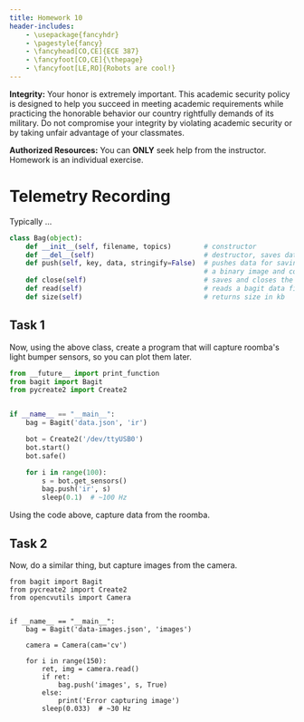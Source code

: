 ```yaml
---
title: Homework 10
header-includes:
    - \usepackage{fancyhdr}
    - \pagestyle{fancy}
    - \fancyhead[CO,CE]{ECE 387}
    - \fancyfoot[CO,CE]{\thepage}
    - \fancyfoot[LE,RO]{Robots are cool!}
---
```


**Integrity:** Your honor is extremely important.  This academic security policy is designed to help you succeed in meeting academic requirements while practicing the honorable behavior our country rightfully demands of its military.  Do not compromise your integrity by violating academic security or by taking unfair advantage of your classmates.

**Authorized Resources:** You can **ONLY** seek help from the instructor. Homework
is an individual exercise.

# Telemetry Recording

Typically ...

```python
class Bag(object):
	def __init__(self, filename, topics)        # constructor
	def __del__(self)                           # destructor, saves data on exit
	def push(self, key, data, stringify=False)  # pushes data for saving, stringify takes
												# a binary image and converts it to Base64
	def close(self)                             # saves and closes the bagit data
	def read(self)                              # reads a bagit data file
	def size(self)                              # returns size in kb
```

## Task 1

Now, using the above class, create a program that will capture roomba's light bumper
sensors, so you can plot them later.

```python
from __future__ import print_function
from bagit import Bagit
from pycreate2 import Create2


if __name__ == "__main__":
	bag = Bagit('data.json', 'ir')

	bot = Create2('/dev/ttyUSB0')
	bot.start()
	bot.safe()

	for i in range(100):
		s = bot.get_sensors()
		bag.push('ir', s)
		sleep(0.1)  # ~100 Hz
```

Using the code above, capture data from the roomba.

## Task 2

Now, do a similar thing, but capture images from the camera.

```pythonfrom __future__ import print_function
from bagit import Bagit
from pycreate2 import Create2
from opencvutils import Camera


if __name__ == "__main__":
	bag = Bagit('data-images.json', 'images')

	camera = Camera(cam='cv')

	for i in range(150):
		ret, img = camera.read()
		if ret:
			bag.push('images', s, True)
		else:
			print('Error capturing image')
		sleep(0.033)  # ~30 Hz
```
